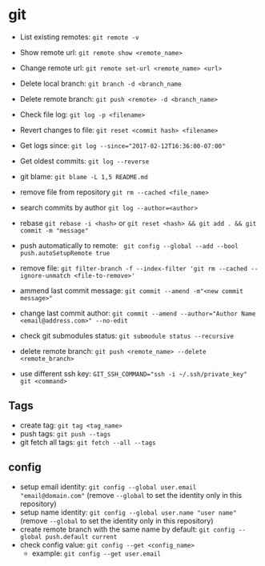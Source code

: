 # git

* List existing remotes: `git remote -v`
* Show remote url: `git remote show <remote_name>`
* Change remote url: `git remote set-url <remote_name> <url>`
* Delete local branch: `git branch -d <branch_name`
* Delete remote branch: `git push <remote> -d <branch_name>`
* Check file log: `git log -p <filename>`
* Revert changes to file: `git reset <commit hash> <filename>`
* Get logs since: `git log --since="2017-02-12T16:36:00-07:00"`
* Get oldest commits: `git log --reverse`
* git blame: `git blame -L 1,5 README.md`
* remove file from repository `git rm --cached <file_name>`
* search commits by author `git log --author=<author>`
* rebase `git rebase -i <hash>` or `git reset <hash> && git add . && git commit -m "message"`
* push automatically to remote: ` git config --global --add --bool push.autoSetupRemote true`
* remove file: `git filter-branch -f --index-filter 'git rm --cached --ignore-unmatch <file-to-remove>'`

* ammend last commit message: `git commit --amend -m"<new commit message>"`
* change last commit author: `git commit --amend --author="Author Name <email@address.com>" --no-edit`

* check git submodules status: `git submodule status --recursive`
* delete remote branch: `git push <remote_name> --delete <remote_branch>`
* use different ssh key: `GIT_SSH_COMMAND="ssh -i ~/.ssh/private_key" git <command>`

## Tags
* create tag: `git tag <tag_name>`
* push tags: `git push --tags`
* git fetch all tags: `git fetch --all --tags`

## config
* setup email identity: `git config --global user.email "email@domain.com"` (remove `--global` to set the identity only in this repository)
* setup name identity: `git config --global user.name "user name"` (remove `--global` to set the identity only in this repository)
* create remote branch with the same name by default: `git config --global push.default current`
* check config value: `git config --get <config_name>`
  * example: `git config --get user.email`
